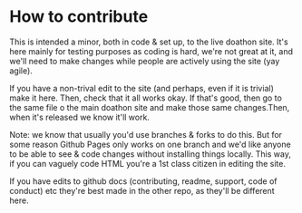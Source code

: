 # How to contribute

This is intended a minor, both in code & set up, to the live doathon site. It's here mainly for testing purposes as coding is hard, we're not great at it, and we'll need to make changes while people are actively using the site (yay agile). 

If you have a non-trival edit to the site (and perhaps, even if it is trivial) make it here. Then, check that it all works okay. If that's good, then go to the same file o the main doathon site and make those same changes.Then, when it's released we know it'll work. 

Note: we know that usually you'd use branches & forks to do this. But for some reason Github Pages only works on one branch and we'd like anyone to be able to see & code changes without installing things locally. This way, if you can vaguely code HTML you're a 1st class citizen in editing the site. 

If you have edits to github docs (contributing, readme, support, code of conduct) etc they're best made in the other repo, as they'll be different here. 
